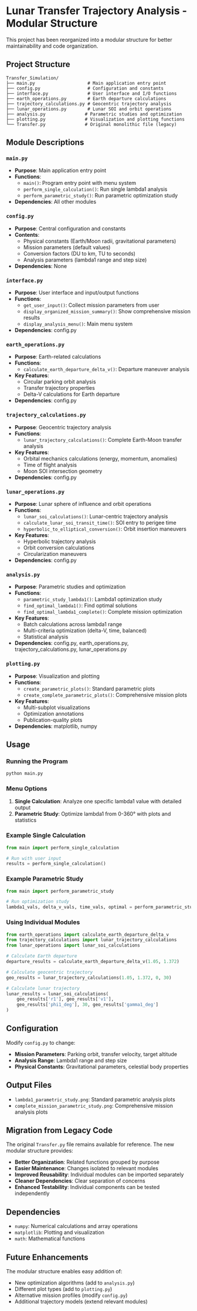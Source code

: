 # Lunar Transfer Trajectory Analysis - Modular Structure

This project has been reorganized into a modular structure for better maintainability and code organization.

## Project Structure

```
Transfer_Simulation/
├── main.py                    # Main application entry point
├── config.py                  # Configuration and constants
├── interface.py               # User interface and I/O functions
├── earth_operations.py        # Earth departure calculations
├── trajectory_calculations.py # Geocentric trajectory analysis
├── lunar_operations.py        # Lunar SOI and orbit operations
├── analysis.py               # Parametric studies and optimization
├── plotting.py               # Visualization and plotting functions
└── Transfer.py               # Original monolithic file (legacy)
```

## Module Descriptions

### `main.py`
- **Purpose**: Main application entry point
- **Functions**: 
  - `main()`: Program entry point with menu system
  - `perform_single_calculation()`: Run single lambda1 analysis
  - `perform_parametric_study()`: Run parametric optimization study
- **Dependencies**: All other modules

### `config.py`
- **Purpose**: Central configuration and constants
- **Contents**: 
  - Physical constants (Earth/Moon radii, gravitational parameters)
  - Mission parameters (default values)
  - Conversion factors (DU to km, TU to seconds)
  - Analysis parameters (lambda1 range and step size)
- **Dependencies**: None

### `interface.py`
- **Purpose**: User interface and input/output functions
- **Functions**:
  - `get_user_input()`: Collect mission parameters from user
  - `display_organized_mission_summary()`: Show comprehensive mission results
  - `display_analysis_menu()`: Main menu system
- **Dependencies**: config.py

### `earth_operations.py`
- **Purpose**: Earth-related calculations
- **Functions**:
  - `calculate_earth_departure_delta_v()`: Departure maneuver analysis
- **Key Features**: 
  - Circular parking orbit analysis
  - Transfer trajectory properties
  - Delta-V calculations for Earth departure
- **Dependencies**: config.py

### `trajectory_calculations.py`
- **Purpose**: Geocentric trajectory analysis
- **Functions**:
  - `lunar_trajectory_calculations()`: Complete Earth-Moon transfer analysis
- **Key Features**:
  - Orbital mechanics calculations (energy, momentum, anomalies)
  - Time of flight analysis
  - Moon SOI intersection geometry
- **Dependencies**: config.py

### `lunar_operations.py`
- **Purpose**: Lunar sphere of influence and orbit operations
- **Functions**:
  - `lunar_soi_calculations()`: Lunar-centric trajectory analysis
  - `calculate_lunar_soi_transit_time()`: SOI entry to perigee time
  - `hyperbolic_to_elliptical_conversion()`: Orbit insertion maneuvers
- **Key Features**:
  - Hyperbolic trajectory analysis
  - Orbit conversion calculations
  - Circularization maneuvers
- **Dependencies**: config.py

### `analysis.py`
- **Purpose**: Parametric studies and optimization
- **Functions**:
  - `parametric_study_lambda1()`: Lambda1 optimization study
  - `find_optimal_lambda1()`: Find optimal solutions
  - `find_optimal_lambda1_complete()`: Complete mission optimization
- **Key Features**:
  - Batch calculations across lambda1 range
  - Multi-criteria optimization (delta-V, time, balanced)
  - Statistical analysis
- **Dependencies**: config.py, earth_operations.py, trajectory_calculations.py, lunar_operations.py

### `plotting.py`
- **Purpose**: Visualization and plotting
- **Functions**:
  - `create_parametric_plots()`: Standard parametric plots
  - `create_complete_parametric_plots()`: Comprehensive mission plots
- **Key Features**:
  - Multi-subplot visualizations
  - Optimization annotations
  - Publication-quality plots
- **Dependencies**: matplotlib, numpy

## Usage

### Running the Program
```bash
python main.py
```

### Menu Options
1. **Single Calculation**: Analyze one specific lambda1 value with detailed output
2. **Parametric Study**: Optimize lambda1 from 0-360° with plots and statistics

### Example Single Calculation
```python
from main import perform_single_calculation

# Run with user input
results = perform_single_calculation()
```

### Example Parametric Study
```python
from main import perform_parametric_study

# Run optimization study
lambda1_vals, delta_v_vals, time_vals, optimal = perform_parametric_study()
```

### Using Individual Modules
```python
from earth_operations import calculate_earth_departure_delta_v
from trajectory_calculations import lunar_trajectory_calculations
from lunar_operations import lunar_soi_calculations

# Calculate Earth departure
departure_results = calculate_earth_departure_delta_v(1.05, 1.372)

# Calculate geocentric trajectory
geo_results = lunar_trajectory_calculations(1.05, 1.372, 0, 30)

# Calculate lunar trajectory
lunar_results = lunar_soi_calculations(
    geo_results['r1'], geo_results['v1'], 
    geo_results['phi1_deg'], 30, geo_results['gamma1_deg']
)
```

## Configuration

Modify `config.py` to change:
- **Mission Parameters**: Parking orbit, transfer velocity, target altitude
- **Analysis Range**: Lambda1 range and step size
- **Physical Constants**: Gravitational parameters, celestial body properties

## Output Files

- `lambda1_parametric_study.png`: Standard parametric analysis plots
- `complete_mission_parametric_study.png`: Comprehensive mission analysis plots

## Migration from Legacy Code

The original `Transfer.py` file remains available for reference. The new modular structure provides:

- **Better Organization**: Related functions grouped by purpose
- **Easier Maintenance**: Changes isolated to relevant modules
- **Improved Reusability**: Individual modules can be imported separately
- **Cleaner Dependencies**: Clear separation of concerns
- **Enhanced Testability**: Individual components can be tested independently

## Dependencies

- `numpy`: Numerical calculations and array operations
- `matplotlib`: Plotting and visualization
- `math`: Mathematical functions

## Future Enhancements

The modular structure enables easy addition of:
- New optimization algorithms (add to `analysis.py`)
- Different plot types (add to `plotting.py`)
- Alternative mission profiles (modify `config.py`)
- Additional trajectory models (extend relevant modules)